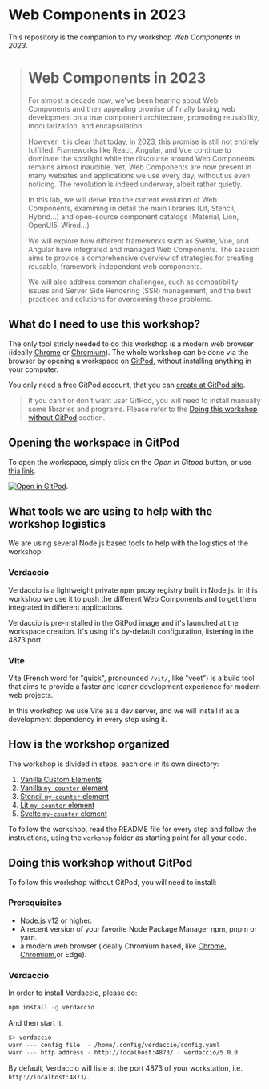 # Web Components in 2023

This repository is the companion to my workshop *Web Components in 2023*.

> # Web Components in 2023
>
> For almost a decade now, we've been hearing about Web Components and their appealing promise of finally basing web development on a true component architecture, promoting reusability, modularization, and encapsulation.
>
> However, it is clear that today, in 2023, this promise is still not entirely fulfilled. Frameworks like React, Angular, and Vue continue to dominate the spotlight while the discourse around Web Components remains almost inaudible. Yet, Web Components are now present in many websites and applications we use every day, without us even noticing. The revolution is indeed underway, albeit rather quietly.
>
> In this lab, we will delve into the current evolution of Web Components, examining in detail the main libraries (Lit, Stencil, Hybrid...) and open-source component catalogs (Material, Lion, OpenUI5, Wired...)
>
> We will explore how different frameworks such as Svelte, Vue, and Angular have integrated and managed Web Components. The session aims to provide a comprehensive overview of strategies for creating reusable, framework-independent web components.
>
> We will also address common challenges, such as compatibility issues and Server Side Rendering (SSR) management, and the best practices and solutions for overcoming these problems.

## What do I need to use this workshop?

The only tool stricly needed to do this workshop is a modern web browser (ideally [Chrome](https://www.google.com/chrome/) or [Chromium](https://www.chromium.org/)). The whole workshop can be done via the browser by opening a workspace on [GitPod](https://gitpod.io), without installing anything in your computer.  

You only need a free GitPod account, that you can [create at  GitPod site](https://gitpod.io/login/).

> If you can't or don't want user GitPod, you will need to install manually some libraries and programs. Please refer to the [Doing this workshop without GitPod](#doing-this-workshop-without-gitpod) section. 


## Opening the workspace in GitPod

To open the workspace, simply click on the *Open in Gitpod* button, or use [this link](https://gitpod.io/#https://github.com/LostInBrittany/web-components-in-2023.git).

[![Open in GitPod](https://gitpod.io/button/open-in-gitpod.svg)](https://gitpod.io/#https://github.com/LostInBrittany/web-components-in-2023.git).


## What tools we are using to help with the workshop logistics

We are using several Node.js based tools to help with the logistics of the workshop:

### Verdaccio

Verdaccio is a lightweight private npm proxy registry built in Node.js. In this workshop we use it to push the different Web Components and to get them integrated in different applications.

Verdaccio is pre-installed in the GitPod image and it's launched at the workspace creation. It's using it's by-default configuration, listening in the 4873 port.

### Vite

Vite (French word for "quick", pronounced `/vit/`, like "veet") is a build tool that aims to provide a faster and leaner development experience for modern web projects. 

In this workshop we use Vite as a dev server, and we will install it as a development dependency in every step using it. 

## How is the workshop organized 

The workshop is divided in steps, each one in its own directory:

1. [Vanilla Custom Elements](./step-01/)
1. [Vanilla `my-counter` element](./step-02/)
1. [Stencil `my-counter` element](./step-03/)
1. [Lit `my-counter` element](./step-04/)
1. [Svelte `my-counter` element](./step-05/)

To follow the workshop, read the README file for every step and follow the instructions, using the `workshop` folder as starting point for all your code.


## Doing this workshop without GitPod

To follow this workshop without GitPod, you will need to install:


### Prerequisites

- Node.js v12 or higher.
- A recent version of your favorite Node Package Manager npm, pnpm or yarn.
- a modern web browser (ideally Chromium based, like [Chrome](https://www.google.com/chrome/), [Chromium](https://www.chromium.org/),or Edge).


### Verdaccio

In order to install Verdaccio, please do:

```bash
npm install -g verdaccio
```

And then start it:

```bash
$> verdaccio
warn --- config file  - /home/.config/verdaccio/config.yaml
warn --- http address - http://localhost:4873/ - verdaccio/5.0.0
```

By default, Verdaccio will liste at the port 4873 of your workstation, i.e. `http://localhost:4873/`.

